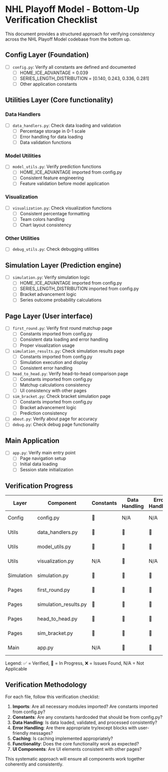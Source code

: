 # NHL Playoff Model - Bottom-Up Verification Checklist

This document provides a structured approach for verifying consistency across the NHL Playoff Model codebase from the bottom up.

## Config Layer (Foundation)

- [ ] `config.py`: Verify all constants are defined and documented
  - [ ] HOME_ICE_ADVANTAGE = 0.039
  - [ ] SERIES_LENGTH_DISTRIBUTION = [0.140, 0.243, 0.336, 0.281]
  - [ ] Other application constants

## Utilities Layer (Core functionality)

### Data Handlers
- [ ] `data_handlers.py`: Check data loading and validation
  - [ ] Percentage storage in 0-1 scale
  - [ ] Error handling for data loading
  - [ ] Data validation functions

### Model Utilities
- [ ] `model_utils.py`: Verify prediction functions
  - [ ] HOME_ICE_ADVANTAGE imported from config.py
  - [ ] Consistent feature engineering
  - [ ] Feature validation before model application

### Visualization
- [ ] `visualization.py`: Check visualization functions
  - [ ] Consistent percentage formatting
  - [ ] Team colors handling
  - [ ] Chart layout consistency

### Other Utilities
- [ ] `debug_utils.py`: Check debugging utilities

## Simulation Layer (Prediction engine)

- [ ] `simulation.py`: Verify simulation logic
  - [ ] HOME_ICE_ADVANTAGE imported from config.py
  - [ ] SERIES_LENGTH_DISTRIBUTION imported from config.py
  - [ ] Bracket advancement logic
  - [ ] Series outcome probability calculations

## Page Layer (User interface)

- [ ] `first_round.py`: Verify first round matchup page
  - [ ] Constants imported from config.py
  - [ ] Consistent data loading and error handling
  - [ ] Proper visualization usage

- [ ] `simulation_results.py`: Check simulation results page
  - [ ] Constants imported from config.py
  - [ ] Simulation execution and display
  - [ ] Consistent error handling

- [ ] `head_to_head.py`: Verify head-to-head comparison page
  - [ ] Constants imported from config.py
  - [ ] Matchup calculations consistency
  - [ ] UI consistency with other pages

- [ ] `sim_bracket.py`: Check bracket simulation page
  - [ ] Constants imported from config.py
  - [ ] Bracket advancement logic
  - [ ] Prediction consistency

- [ ] `about.py`: Verify about page for accuracy
- [ ] `debug.py`: Check debug page functionality

## Main Application

- [ ] `app.py`: Verify main entry point
  - [ ] Page navigation setup
  - [ ] Initial data loading
  - [ ] Session state initialization

## Verification Progress

| Layer | Component | Constants | Data Handling | Error Handling | Status |
|-------|-----------|-----------|--------------|----------------|--------|
| Config | config.py | 🔄 | N/A | N/A | In Progress |
| Utils | data_handlers.py | 🔄 | 🔄 | 🔄 | In Progress |
| Utils | model_utils.py | 🔄 | 🔄 | 🔄 | In Progress |
| Utils | visualization.py | N/A | 🔄 | N/A | In Progress |
| Simulation | simulation.py | 🔄 | 🔄 | 🔄 | Not Started |
| Pages | first_round.py | 🔄 | 🔄 | 🔄 | Not Started |
| Pages | simulation_results.py | 🔄 | 🔄 | 🔄 | Not Started |
| Pages | head_to_head.py | 🔄 | 🔄 | 🔄 | Not Started |
| Pages | sim_bracket.py | 🔄 | 🔄 | 🔄 | Not Started |
| Main | app.py | N/A | 🔄 | 🔄 | Not Started |

Legend: ✅ = Verified, 🔄 = In Progress, ❌ = Issues Found, N/A = Not Applicable

## Verification Methodology

For each file, follow this verification checklist:

1. **Imports**: Are all necessary modules imported? Are constants imported from config.py?
2. **Constants**: Are any constants hardcoded that should be from config.py?
3. **Data Handling**: Is data loaded, validated, and processed consistently?
4. **Error Handling**: Are there appropriate try/except blocks with user-friendly messages?
5. **Caching**: Is caching implemented appropriately?
6. **Functionality**: Does the core functionality work as expected?
7. **UI Components**: Are UI elements consistent with other pages?

This systematic approach will ensure all components work together coherently and consistently.

